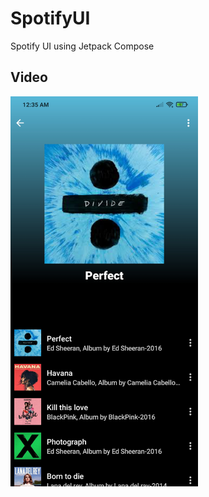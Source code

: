 # SpotifyUI
Spotify UI using Jetpack Compose


## Video
<a href="https://youtu.be/ib1fR5F8Cbc" title="Demo Video"> <img src="https://github.com/Dhruv-Kapoor/SpotifyUI/blob/master/screenshots/screenshot1.jpg" width=300/> </a>
